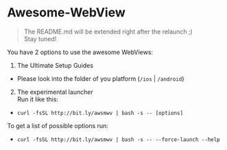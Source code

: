 # Awesome-WebView

> The README.md will be extended right after the relaunch ;)
> <br/>
> Stay tuned!

You have 2 options to use the awesome WebViews:

1. The Ultimate Setup Guides
  - Please look into the folder of you platform (`/ios` | `/android`)

2. The experimental launcher<br/>
  Run it like this:
  - `curl -fsSL http://bit.ly/awsmwv | bash -s -- [options]`
  
  To get a list of possible options run:
  - `curl -fsSL http://bit.ly/awsmwv | bash -s -- --force-launch --help`
